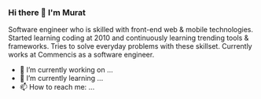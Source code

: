 ### Hi there 👋 I'm Murat

Software engineer who is skilled with front-end web & mobile technologies. Started learning coding at 2010 and continuously learning trending tools & frameworks. Tries to solve everyday problems with these skillset. Currently works at Commencis as a software engineer.

- 🔭 I’m currently working on ...
- 🌱 I’m currently learning ...
- 📫 How to reach me: ...

